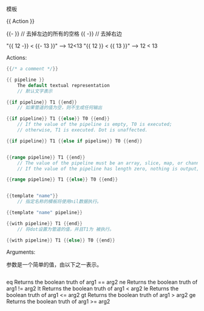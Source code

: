 模板

{{ Action }}

{{-  }} // 去掉左边的所有的空格
{{  -}} // 去掉右边

"{{ 12 -}} < {{- 13 }}" --> 12<13
"{{ 12 }} < {{ 13 }}"   --> 12 < 13

Actions:
```go
{{/* a comment */}}

{{ pipeline }}
	The default textual representation 
	// 默认文字表示

{{if pipeline}} T1 {{end}}
	// 如果管道的值为空，则不生成任何输出

{{if pipeline}} T1 {{else}} T0 {{end}}
	// If the value of the pipeline is empty, T0 is executed;
	// otherwise, T1 is executed. Dot is unaffected.

{{if pipeline}} T1 {{else if pipeline}} T0 {{end}}


{{range pipeline}} T1 {{end}}
	// The value of the pipeline must be an array, slice, map, or channel.
	// If the value of the pipeline has length zero, nothing is output;

{{range pipeline}} T1 {{else}} T0 {{end}}


{{template "name"}}
	// 指定名称的模板将使用nil数据执行。

{{template "name" pipeline}}

{{with pipeline}} T1 {{end}}
	// 将dot设置为管道的值，并且T1为 被执行。

{{with pipeline}} T1 {{else}} T0 {{end}}
```

Arguments:

参数是一个简单的值，由以下之一表示。
```go

```

eq
	Returns the boolean truth of arg1 == arg2
ne
	Returns the boolean truth of arg1 != arg2
lt
	Returns the boolean truth of arg1 < arg2
le
	Returns the boolean truth of arg1 <= arg2
gt
	Returns the boolean truth of arg1 > arg2
ge
	Returns the boolean truth of arg1 >= arg2